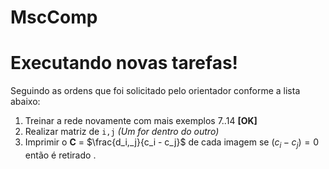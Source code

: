 # MscComp

# Executando novas tarefas!

Seguindo as ordens que foi solicitado pelo orientador conforme a lista abaixo:

 1.  Treinar a rede novamente com mais exemplos 7..14  **[OK]**
 2.  Realizar matriz de `i,j` *(Um for dentro do outro)*
 3. Imprimir o **C** = $\frac{d_i,_j}{c_i - c_j}$ de cada imagem se $(c_i - c_j) = 0$ então é retirado .